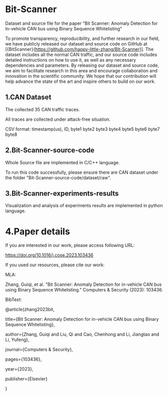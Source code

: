# Bit-Scanner
Dataset and source file for the paper "Bit Scanner: Anomaly Detection for In-vehicle CAN bus using Binary Sequence Whitelisting"


To promote transparency, reproducibility, and further research in our field, we have publicly released our dataset and source code on GitHub at [{BitScanner}{https://github.com/happy-little-zhang/Bit-Scanner}]. The dataset includes all the normal CAN traffic, and our source code includes detailed instructions on how to use it, as well as any necessary dependencies and parameters. By releasing our dataset and source code, we aim to facilitate research in this area and encourage collaboration and innovation in the scientific community. We hope that our contribution will help advance the state of the art and inspire others to build on our work.




## 1.CAN Dataset
The collected 35 CAN traffic traces.

All traces are collected under attack-free situation.

CSV format: timestamp(us), ID, byte1 byte2 byte3 byte4 byte5 byte6 byte7 byte8

## 2.Bit-Scanner-source-code
Whole Source file are implemented in C/C++ language.

To run this code successfully, please ensure there are CAN dataset under the folder "Bit-Scanner-source-code/dataset/raw".

## 3.Bit-Scanner-experiments-results
Visualization and analysis of experiments results are implemented in python language.

# 4.Paper details
If you are interested in our work, please access following URL:

https://doi.org/10.1016/j.cose.2023.103436

If you used our resources, please cite our work:

MLA:

Zhang, Guiqi, et al. "Bit Scanner: Anomaly Detection for in-vehicle CAN bus using Binary Sequence Whitelisting." Computers & Security (2023): 103436.

BibText:

@article{zhang2023bit,

  title={Bit Scanner: Anomaly Detection for in-vehicle CAN bus using Binary Sequence Whitelisting},
  
  author={Zhang, Guiqi and Liu, Qi and Cao, Chenhong and Li, Jiangtao and Li, Yufeng},
  
  journal={Computers \& Security},
  
  pages={103436},
  
  year={2023},
  
  publisher={Elsevier}
  
}
